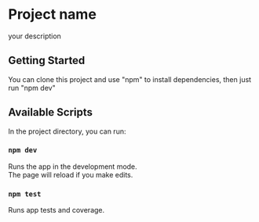 # Project name

your description

## Getting Started

You can clone this project and use "npm" to install dependencies, then just run "npm dev"

## Available Scripts

In the project directory, you can run:

### `npm dev`

Runs the app in the development mode.\
The page will reload if you make edits.

### `npm test`

Runs app tests and coverage.

